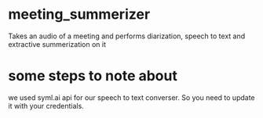 # meeting_summerizer
Takes an audio of a meeting and performs diarization, speech to text and extractive summerization on it

# some steps to note about
we used syml.ai api for our speech to text converser. So you need to update it with your credentials.
